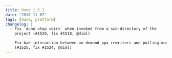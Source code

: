 ```yaml
---
title: Dune 1.5.1
date: "2018-11-07"
tags: [dune, platform]
changelog: |
  - Fix `dune utop <dir>` when invoked from a sub-directory of the
    project (#1520, fix #1518, @diml)

  - Fix bad interaction between on-demand ppx rewriters and polling mode
    (#1525, fix #1524, @diml)
---
```

